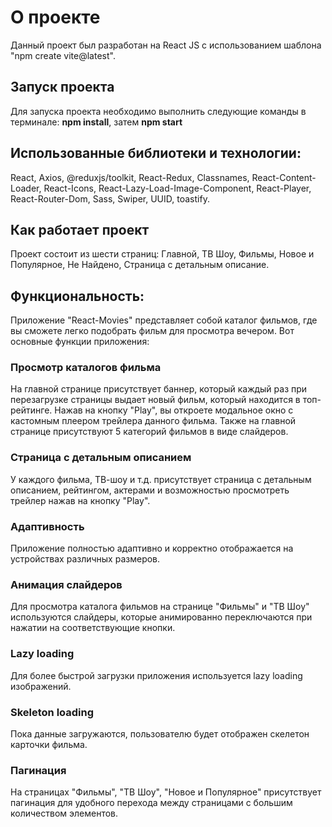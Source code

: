 # О проекте

Данный проект был разработан на React JS с использованием шаблона "npm create vite@latest".

## Запуск проекта

Для запуска проекта необходимо выполнить следующие команды в терминале: **npm install**, затем **npm start**

## Использованные библиотеки и технологии:

React, Axios, @reduxjs/toolkit, React-Redux, Classnames, React-Content-Loader, React-Icons, React-Lazy-Load-Image-Component, React-Player, React-Router-Dom, Sass, Swiper, UUID, toastify.

## Как работает проект

Проект состоит из шести страниц: Главной, ТВ Шоу, Фильмы, Новое и Популярное, Не Найдено, Страница с детальным описание.

## Функциональность:

Приложение "React-Movies" представляет собой каталог фильмов, где вы сможете легко подобрать фильм для просмотра вечером. Вот основные функции приложения:

### Просмотр каталогов фильма

На главной странице присутствует баннер, который каждый раз при перезагрузке страницы выдает новый фильм, который находится в топ-рейтинге. Нажав на кнопку "Play", вы откроете модальное окно с кастомным плеером трейлера данного фильма. Также на главной странице присутствуют 5 категорий фильмов в виде слайдеров.

### Страница с детальным описанием

У каждого фильма, ТВ-шоу и т.д. присутствует страница с детальным описанием, рейтингом, актерами и возможностью просмотреть трейлер нажав на кнопку "Play".

### Адаптивность

Приложение полностью адаптивно и корректно отображается на устройствах различных размеров.

### Анимация слайдеров

Для просмотра каталога фильмов на странице "Фильмы" и "ТВ Шоу" используются слайдеры, которые анимированно переключаются при нажатии на соответствующие кнопки.

### Lazy loading

Для более быстрой загрузки приложения используется lazy loading изображений.

### Skeleton loading

Пока данные загружаются, пользователю будет отображен скелетон карточки фильма.

### Пагинация

На страницах "Фильмы", "ТВ Шоу", "Новое и Популярное" присутствует пагинация для удобного перехода между страницами с большим количеством элементов.
